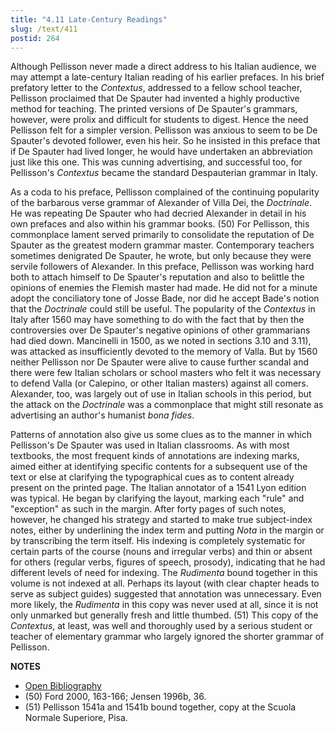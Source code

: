 ```yaml
---
title: "4.11 Late-Century Readings"
slug: /text/411
postid: 264
---
```

Although Pellisson never made a direct address to his Italian audience, we may attempt a late-century Italian reading of his earlier prefaces. In his brief prefatory letter to the *Contextus*, addressed to a fellow school teacher, Pellisson proclaimed that De Spauter had invented a highly productive method for teaching. The printed versions of De Spauter's grammars, however, were prolix and difficult for students to digest. Hence the need Pellisson felt for a simpler version. Pellisson was anxious to seem to be De Spauter's devoted follower, even his heir. So he insisted in this preface that if De Spauter had lived longer, he would have undertaken an abbreviation just like this one. This was cunning advertising, and successful too, for Pellisson's *Contextus* became the standard Despauterian grammar in Italy.

As a coda to his preface, Pellisson complained of the continuing popularity of the barbarous verse grammar of Alexander of Villa Dei, the *Doctrinale*. He was repeating De Spauter who had decried Alexander in detail in his own prefaces and also within his grammar books. (50) For Pellisson, this commonplace lament served primarily to consolidate the reputation of De Spauter as the greatest modern grammar master. Contemporary teachers sometimes denigrated De Spauter, he wrote, but only because they were servile followers of Alexander. In this preface, Pellisson was working hard both to attach himself to De Spauter's reputation and also to belittle the opinions of enemies the Flemish master had made. He did not for a minute adopt the conciliatory tone of Josse Bade, nor did he accept Bade's notion that the *Doctrinale* could still be useful. The popularity of the *Contextus* in Italy after 1560 may have something to do with the fact that by then the controversies over De Spauter's negative opinions of other grammarians had died down. Mancinelli in 1500, as we noted in sections 3.10 and 3.11), was attacked as insufficiently devoted to the memory of Valla. But by 1560 neither Pellisson nor De Spauter were alive to cause further scandal and there were few Italian scholars or school masters who felt it was necessary to defend Valla (or Calepino, or other Italian masters) against all comers. Alexander, too, was largely out of use in Italian schools in this period, but the attack on the *Doctrinale* was a commonplace that might still resonate as advertising an author's humanist *bona fides*.

Patterns of annotation also give us some clues as to the manner in which Pellisson's De Spauter was used in Italian classrooms. As with most textbooks, the most frequent kinds of annotations are indexing marks, aimed either at identifying specific contents for a subsequent use of the text or else at clarifying the typographical cues as to content already present on the printed page. The Italian annotator of a 1541 Lyon edition was typical. He began by clarifying the layout, marking each "rule" and "exception" as such in the margin. After forty pages of such notes, however, he changed his strategy and started to make true subject-index notes, either by underlining the index term and putting *Nota* in the margin or by transcribing the term itself. His indexing is completely systematic for certain parts of the course (nouns and irregular verbs) and thin or absent for others (regular verbs, figures of speech, prosody), indicating that he had different levels of need for indexing. The *Rudimenta* bound together in this volume is not indexed at all. Perhaps its layout (with clear chapter heads to serve as subject guides) suggested that annotation was unnecessary. Even more likely, the *Rudimenta* in this copy was never used at all, since it is not only unmarked but generally fresh and little thumbed. (51) This copy of the *Contextus*, at least, was well and thoroughly used by a serious student or teacher of elementary grammar who largely ignored the shorter grammar of Pellisson.

**NOTES**
* [Open Bibliography](/bibliography.pdf)
* (50) Ford 2000, 163-166; Jensen 1996b, 36.
* (51) Pellisson 1541a and 1541b bound together, copy at the Scuola Normale Superiore, Pisa.
